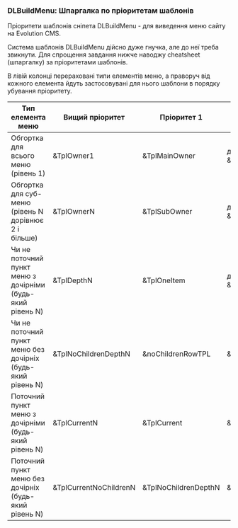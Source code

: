
<meta http-equiv="Content-Type" content="text/html; charset=utf-8">
<h3>DLBuildMenu: Шпаргалка по пріоритетам шаблонів </h3> 
Пріоритети шаблонів cніпета DLBuildMenu - для виведення меню сайту на Evolution CMS.	
<br>
<p>Система шаблонів DLBuildMenu дійсно дуже гнучка, але до неї треба звикнути. Для спрощення завдання нижче наводжу cheatsheet (шпаргалку) за пріоритетами шаблонів. </ P>
<P> В лівій колонці перераховані типи елементів меню, а праворуч від кожного елемента йдуть застосовувані для нього шаблони в порядку убування пріоритету.</p>
<div class="table-responsive">
	<table class="table table-vcenter table-condensed table-bordered table-hover">
		<thead>
			<tr>
				<th>Тип елемента меню</th>
				<th>Вищий пріоритет</th>
				<th>Пріоритет 1</th>
				<th>Пріоритет 2</th>
				<th>Пріоритет 3</th>
				<th>Пріоритет 4</th>
				<th>Пріоритет 5</th>
			</tr>
		</thead>
		<tbody>
			<tr>
				<td>Обгортка для всього меню (рівень 1)</td>
				<td>&amp;TplOwner1</td>
				<td>&amp;TplMainOwner</td>
				<td>дефолтне значення &amp;TplMainOwner</td>
				<td></td>
				<td></td>
				<td></td>
			</tr>
			<tr>
				<td>Обгортка для суб-меню (рівень N дорівнює 2 і більше)</td>
				<td>&amp;TplOwnerN</td>
				<td>&amp;TplSubOwner</td>
				<td>дефолтне значення &amp;TplSubOwner</td>
				<td></td>
				<td></td>
				<td></td>
			</tr>
			<tr>
				<td>Чи не поточний пункт меню з дочірніми (будь-який рівень N)</td>
				<td>&amp;TplDepthN</td>
				<td>&amp;TplOneItem</td>
				<td>дефолтне значення &amp;TplOneItem</td>
				<td></td>
				<td></td>
				<td></td>
			</tr>
			<tr>
				<td>Чи не поточний пункт меню без дочірніх (будь-який рівень N)</td>
				<td>&amp;TplNoChildrenDepthN</td>
				<td>&amp;noChildrenRowTPL</td>
				<td>&amp;TplDepthN</td>
				<td>&amp;TplOneItem</td>
				<td>дефолтне значення &amp;TplOneItem</td>
				<td></td>
			</tr>
			<tr>
				<td>Поточний пункт меню з дочірніми (будь-який рівень N)</td>
				<td>&amp;TplCurrentN</td>
				<td>&amp;TplCurrent</td>
				<td>&amp;TplDepthN</td>
				<td>&amp;TplOneItem</td>
				<td>дефолтне значення &amp;TplOneItem</td>
				<td></td>
			</tr>
			<tr>
				<td>Поточний пункт меню без дочірніх (будь-який рівень N)</td>
				<td>&amp;TplCurrentNoChildrenN</td>
				<td>&amp;TplNoChildrenDepthN</td>
				<td>&amp;noChildrenRowTPL</td>
				<td>&amp;TplDepthN</td>
				<td>&amp;TplOneItem</td>
				<td>дефолтне значення &amp;TplOneItem</td>
			</tr>
		</tbody>
	</table>
